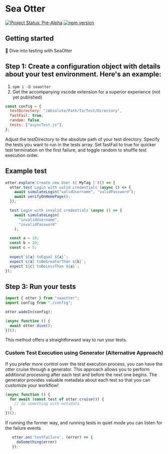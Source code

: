 <h1>Sea Otter</h1>

[![Project Status: Pre-Alpha](https://img.shields.io/badge/Project%20Status-Pre--Alpha-red.svg)](https://shields.io/#your-badge)
[![npm version](https://badge.fury.io/js/seaotter.svg)](https://badge.fury.io/js/seaotter)


<h2> Getting started</h2>
🌊 Dive into testing with SeaOtter
<p>

<h2>Step 1: Create a configuration object with details about your test environment. Here's an example:
</h2>

1) `npm i -D seaotter`
2) Get the accompanying vscode extension for a superior experience (not yet published)

```javascript
const config = {
  testDirectory: "/Absolute/Path/To/Test/Directory",
  fastFail: true,
  random: false,
  tests: ["asyncTest.js"],
};
```

Adjust the testDirectory to the absolute path of your test directory. Specify the tests you want to run in the tests array. Set fastFail to true for quicker test termination on the first failure, and toggle random to shuffle test execution order.

<h2>Example test</h2>

```javascript
otter.explore`Create new User ${ MyTag }`(() => {
  otter.test`Login with valid credentials`(async () => {
    await simulateLogin("validUsername", "validPassword");
    await verifyOnHomePage();
  });

  test`Login with invalid credentials`(async () => {
    await simulateLogin(
      "invalidUsername",
      "invalidPassword"
    );

  const a = 10;
  const b = 20;
  const c = 5;
  
  expect`${a} toEqual ${a}`;
  expect`${a} toBeGreaterThan ${b}`;
  expect`${c} toBeLessThan ${a}`;
});
```

<h2>Step 3: Run your tests </h1>

```javascript
import { otter } from "seaotter";
import config from "./config";

otter.wadeIn(config);

(async function () {
  await otter.dive();
})();
```

This method offers a straightforward way to run your tests.

<h3>Custom Test Execution using Generator (Alternative Approach)</h3>

If you prefer more control over the test execution process, you can have the otter cruise through a generator.
This approach allows you to perform additional processing after each test and before the next one begins.
The generator provides valuable metadata about each test so that you can customize your workflow!

```javascript
(async function () {
  for await (const test of otter.cruise()) {
    // do something with metadata
  }
})();

```
If running the former way, and running tests in quiet mode you can listen for the failure events

```javascript
   otter.on('testFailure', (error) => {
     doSomething(error)
   });
```